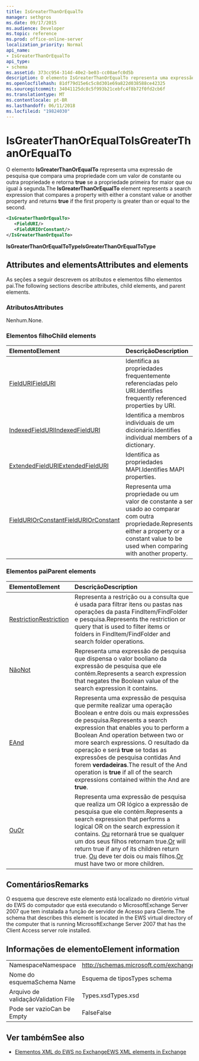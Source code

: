 ```yaml
---
title: IsGreaterThanOrEqualTo
manager: sethgros
ms.date: 09/17/2015
ms.audience: Developer
ms.topic: reference
ms.prod: office-online-server
localization_priority: Normal
api_name:
- IsGreaterThanOrEqualTo
api_type:
- schema
ms.assetid: 373cc954-314d-40e2-be03-cc08aefc0d5b
description: O elemento IsGreaterThanOrEqualTo representa uma expressão de pesquisa que compara uma propriedade com um valor de constante ou outra propriedade e retorna verdadeiro se a primeira propriedade for maior que ou igual à segunda.
ms.openlocfilehash: 81df79d15e6c5c8d301e69a822d038588ce42325
ms.sourcegitcommit: 34041125dc8c5f993b21cebfc4f8b72f0fd2cb6f
ms.translationtype: MT
ms.contentlocale: pt-BR
ms.lasthandoff: 06/11/2018
ms.locfileid: "19824030"
---
```

# <a name="isgreaterthanorequalto"></a><span data-ttu-id="4df26-103">IsGreaterThanOrEqualTo</span><span class="sxs-lookup"><span data-stu-id="4df26-103">IsGreaterThanOrEqualTo</span></span>

<span data-ttu-id="4df26-104">O elemento **IsGreaterThanOrEqualTo** representa uma expressão de pesquisa que compara uma propriedade com um valor de constante ou outra propriedade e retorna **true** se a propriedade primeira for maior que ou igual à segunda.</span><span class="sxs-lookup"><span data-stu-id="4df26-104">The **IsGreaterThanOrEqualTo** element represents a search expression that compares a property with either a constant value or another property and returns **true** if the first property is greater than or equal to the second.</span></span> 
  
```xml
<IsGreaterThanOrEqualTo>
   <FieldURI/>
   <FieldURIOrConstant/>
</IsGreaterThanOrEqualTo>
```

 <span data-ttu-id="4df26-105">**IsGreaterThanOrEqualToType**</span><span class="sxs-lookup"><span data-stu-id="4df26-105">**IsGreaterThanOrEqualToType**</span></span>
## <a name="attributes-and-elements"></a><span data-ttu-id="4df26-106">Attributes and elements</span><span class="sxs-lookup"><span data-stu-id="4df26-106">Attributes and elements</span></span>

<span data-ttu-id="4df26-107">As seções a seguir descrevem os atributos e elementos filho elementos pai.</span><span class="sxs-lookup"><span data-stu-id="4df26-107">The following sections describe attributes, child elements, and parent elements.</span></span>
  
### <a name="attributes"></a><span data-ttu-id="4df26-108">Atributos</span><span class="sxs-lookup"><span data-stu-id="4df26-108">Attributes</span></span>

<span data-ttu-id="4df26-109">Nenhum.</span><span class="sxs-lookup"><span data-stu-id="4df26-109">None.</span></span>
  
### <a name="child-elements"></a><span data-ttu-id="4df26-110">Elementos filho</span><span class="sxs-lookup"><span data-stu-id="4df26-110">Child elements</span></span>

|<span data-ttu-id="4df26-111">**Elemento**</span><span class="sxs-lookup"><span data-stu-id="4df26-111">**Element**</span></span>|<span data-ttu-id="4df26-112">**Descrição**</span><span class="sxs-lookup"><span data-stu-id="4df26-112">**Description**</span></span>|
|:-----|:-----|
|[<span data-ttu-id="4df26-113">FieldURI</span><span class="sxs-lookup"><span data-stu-id="4df26-113">FieldURI</span></span>](fielduri.md) <br/> |<span data-ttu-id="4df26-114">Identifica as propriedades frequentemente referenciadas pelo URI.</span><span class="sxs-lookup"><span data-stu-id="4df26-114">Identifies frequently referenced properties by URI.</span></span>  <br/> |
|[<span data-ttu-id="4df26-115">IndexedFieldURI</span><span class="sxs-lookup"><span data-stu-id="4df26-115">IndexedFieldURI</span></span>](indexedfielduri.md) <br/> |<span data-ttu-id="4df26-116">Identifica a membros individuais de um dicionário.</span><span class="sxs-lookup"><span data-stu-id="4df26-116">Identifies individual members of a dictionary.</span></span>  <br/> |
|[<span data-ttu-id="4df26-117">ExtendedFieldURI</span><span class="sxs-lookup"><span data-stu-id="4df26-117">ExtendedFieldURI</span></span>](extendedfielduri.md) <br/> |<span data-ttu-id="4df26-118">Identifica as propriedades MAPI.</span><span class="sxs-lookup"><span data-stu-id="4df26-118">Identifies MAPI properties.</span></span>  <br/> |
|[<span data-ttu-id="4df26-119">FieldURIOrConstant</span><span class="sxs-lookup"><span data-stu-id="4df26-119">FieldURIOrConstant</span></span>](fielduriorconstant.md) <br/> |<span data-ttu-id="4df26-120">Representa uma propriedade ou um valor de constante a ser usado ao comparar com outra propriedade.</span><span class="sxs-lookup"><span data-stu-id="4df26-120">Represents either a property or a constant value to be used when comparing with another property.</span></span>  <br/> |
   
### <a name="parent-elements"></a><span data-ttu-id="4df26-121">Elementos pai</span><span class="sxs-lookup"><span data-stu-id="4df26-121">Parent elements</span></span>

|<span data-ttu-id="4df26-122">**Elemento**</span><span class="sxs-lookup"><span data-stu-id="4df26-122">**Element**</span></span>|<span data-ttu-id="4df26-123">**Descrição**</span><span class="sxs-lookup"><span data-stu-id="4df26-123">**Description**</span></span>|
|:-----|:-----|
|[<span data-ttu-id="4df26-124">Restriction</span><span class="sxs-lookup"><span data-stu-id="4df26-124">Restriction</span></span>](restriction.md) <br/> |<span data-ttu-id="4df26-125">Representa a restrição ou a consulta que é usada para filtrar itens ou pastas nas operações da pasta FindItem/FindFolder e pesquisa.</span><span class="sxs-lookup"><span data-stu-id="4df26-125">Represents the restriction or query that is used to filter items or folders in FindItem/FindFolder and search folder operations.</span></span>  <br/> |
|[<span data-ttu-id="4df26-126">Não</span><span class="sxs-lookup"><span data-stu-id="4df26-126">Not</span></span>](not.md) <br/> |<span data-ttu-id="4df26-127">Representa uma expressão de pesquisa que dispensa o valor booliano da expressão de pesquisa que ele contém.</span><span class="sxs-lookup"><span data-stu-id="4df26-127">Represents a search expression that negates the Boolean value of the search expression it contains.</span></span>  <br/> |
|[<span data-ttu-id="4df26-128">E</span><span class="sxs-lookup"><span data-stu-id="4df26-128">And</span></span>](and.md) <br/> |<span data-ttu-id="4df26-129">Representa uma expressão de pesquisa que permite realizar uma operação Boolean e entre dois ou mais expressões de pesquisa.</span><span class="sxs-lookup"><span data-stu-id="4df26-129">Represents a search expression that enables you to perform a Boolean And operation between two or more search expressions.</span></span> <span data-ttu-id="4df26-130">O resultado da operação e será **true** se todas as expressões de pesquisa contidas And forem **verdadeiras**.</span><span class="sxs-lookup"><span data-stu-id="4df26-130">The result of the And operation is **true** if all of the search expressions contained within the And are **true**.</span></span>  <br/> |
|[<span data-ttu-id="4df26-131">Ou</span><span class="sxs-lookup"><span data-stu-id="4df26-131">Or</span></span>](or.md) <br/> |<span data-ttu-id="4df26-132">Representa uma expressão de pesquisa que realiza um OR lógico a expressão de pesquisa que ele contém.</span><span class="sxs-lookup"><span data-stu-id="4df26-132">Represents a search expression that performs a logical OR on the search expression it contains.</span></span> <span data-ttu-id="4df26-133">[Ou](or.md) retornará true se qualquer um dos seus filhos retornam true.</span><span class="sxs-lookup"><span data-stu-id="4df26-133">[Or](or.md) will return true if any of its children return true.</span></span> <span data-ttu-id="4df26-134">[Ou](or.md) deve ter dois ou mais filhos.</span><span class="sxs-lookup"><span data-stu-id="4df26-134">[Or](or.md) must have two or more children.</span></span>  <br/> |
   
## <a name="remarks"></a><span data-ttu-id="4df26-135">Comentários</span><span class="sxs-lookup"><span data-stu-id="4df26-135">Remarks</span></span>

<span data-ttu-id="4df26-136">O esquema que descreve este elemento está localizado no diretório virtual do EWS do computador que está executando o MicrosoftExchange Server 2007 que tem instalada a função de servidor de Acesso para Cliente.</span><span class="sxs-lookup"><span data-stu-id="4df26-136">The schema that describes this element is located in the EWS virtual directory of the computer that is running MicrosoftExchange Server 2007 that has the Client Access server role installed.</span></span>
  
## <a name="element-information"></a><span data-ttu-id="4df26-137">Informações de elemento</span><span class="sxs-lookup"><span data-stu-id="4df26-137">Element information</span></span>

|||
|:-----|:-----|
|<span data-ttu-id="4df26-138">Namespace</span><span class="sxs-lookup"><span data-stu-id="4df26-138">Namespace</span></span>  <br/> |http://schemas.microsoft.com/exchange/services/2006/types  <br/> |
|<span data-ttu-id="4df26-139">Nome do esquema</span><span class="sxs-lookup"><span data-stu-id="4df26-139">Schema Name</span></span>  <br/> |<span data-ttu-id="4df26-140">Esquema de tipos</span><span class="sxs-lookup"><span data-stu-id="4df26-140">Types schema</span></span>  <br/> |
|<span data-ttu-id="4df26-141">Arquivo de validação</span><span class="sxs-lookup"><span data-stu-id="4df26-141">Validation File</span></span>  <br/> |<span data-ttu-id="4df26-142">Types.xsd</span><span class="sxs-lookup"><span data-stu-id="4df26-142">Types.xsd</span></span>  <br/> |
|<span data-ttu-id="4df26-143">Pode ser vazio</span><span class="sxs-lookup"><span data-stu-id="4df26-143">Can be Empty</span></span>  <br/> |<span data-ttu-id="4df26-144">False</span><span class="sxs-lookup"><span data-stu-id="4df26-144">False</span></span>  <br/> |
   
## <a name="see-also"></a><span data-ttu-id="4df26-145">Ver também</span><span class="sxs-lookup"><span data-stu-id="4df26-145">See also</span></span>



- [<span data-ttu-id="4df26-146">Elementos XML do EWS no Exchange</span><span class="sxs-lookup"><span data-stu-id="4df26-146">EWS XML elements in Exchange</span></span>](ews-xml-elements-in-exchange.md)

